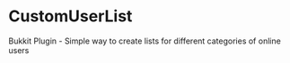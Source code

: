 CustomUserList
===============

Bukkit Plugin - Simple way to create lists for different categories of online users
